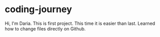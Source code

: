 # coding-journey
Hi, I'm Daria. This is first project. This time it is easier than last. Learned how to change files directly on Github.
